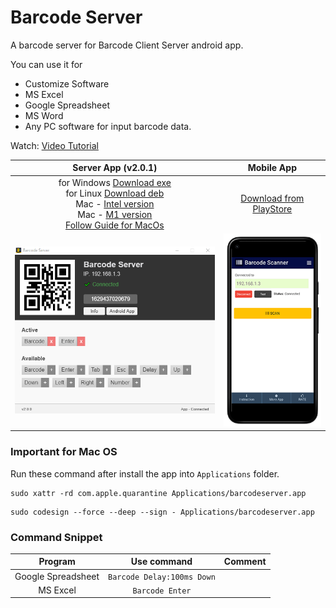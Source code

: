 # Barcode Server
A barcode server for Barcode Client Server android app.

You can use it for
- Customize Software
- MS Excel
- Google Spreadsheet
- MS Word
- Any PC software for input barcode data.


Watch: [Video Tutorial](https://youtu.be/l2qS5Zagm-I)


Server App (v2.0.1)            |  Mobile App
:-------------------------:|:-------------------------:
for Windows [Download exe](https://github.com/haruncpi/barcode-server/releases/download/v2.0.1/BarcodeServer-2.0.1.zip) <br> for Linux [Download deb](https://github.com/haruncpi/barcode-server/releases/download/v2.0.1/barcodeserver_2.0.1_amd64.deb) <br> Mac - [Intel version](https://github.com/haruncpi/barcode-server/releases/download/v2.0.1/barcodeserver-2.0.1-mac-intel.zip) <br> Mac - [M1 version](https://github.com/haruncpi/barcode-server/releases/download/v2.0.1/barcodeserver-2.0.1-mac-m1.zip) <br> [Follow Guide for MacOs](#important-for-mac-os)| [Download from PlayStore](https://play.google.com/store/apps/details?id=com.learn24bd.barcode)
![](barcode-server.png) |  ![](app-preview.png)


### Important for Mac OS
Run these command after install the app into `Applications` folder.

```
sudo xattr -rd com.apple.quarantine Applications/barcodeserver.app
```

```
sudo codesign --force --deep --sign - Applications/barcodeserver.app
```

### Command Snippet

Program            |  Use command |  Comment
:------------------:|:------------:|:----------
Google Spreadsheet | `Barcode Delay:100ms Down` |
MS Excel | `Barcode Enter` |

